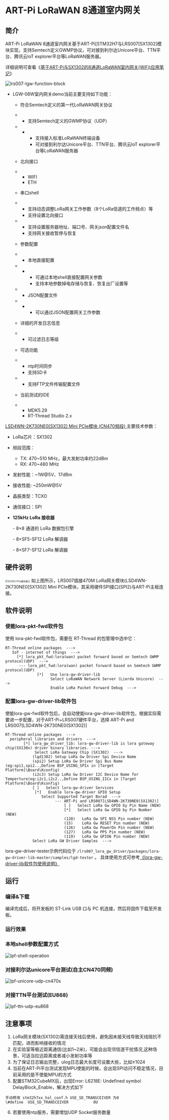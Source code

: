 # ART-Pi LoRaWAN 8通道室内网关

## 简介

ART-Pi LoRaWAN 8通道室内网关基于ART-Pi[STM32H7与LRS007[SX1302]模块实现，支持Semtech定义GWMP协议，可对接到利尔达Unicore平台、TTN平台、腾讯云IoT explorer平台等LoRaWAN服务器。

详细说明可查看《[基于ART-Pi与SX1302的8通道LoRaWAN室内网关(WiFi)应用笔记](https://club.rt-thread.org/ask/article/3055.html)》

![lrs007-lgw-function-block](./figures/lrs007-lgw-function-block.png)

- LGW-08W室内网关demo当前主要支持如下功能：

  - 符合Semtech定义的第一代LoRaWAN网关协议

  - - 支持Semtech定义的GWMP协议（UDP）

  - - - 支持接入标准LoRaWAN终端设备
      - 可对接到利尔达Unicore平台、TTN平台、腾讯云IoT explorer平台等LoRaWAN服务器

  - 北向接口

  - - WIFI
    - ETH

  - 串口shell

  - - 支持动态调整LoRa网关工作参数（8个LoRa信道的工作频点）等
    - 支持设置北向接口

  - - 支持设置服务器地址、端口号、网关json配置文件名
    - 支持网关接收暂停与恢复

  - 参数配置

  - - 本地直接配置

  - - - 可通过本地shell直接配置网关参数
      - 支持本地参数掉电存储与恢复、恢复出厂设置等

  - - JSON配置文件

  - - - 可以通过JSON配置网关工作参数

  - 详细的开发日志信息

  - - 可过滤日志等级

  - 可选功能

  - - ntp时间同步
    - 支持SD卡

  - - 支持FTP文件传输配置文件

  - 当前测试的IDE

  - - MDK5.29
    - RT-Thread Studio 2.x

[LSD4WN-2K730NE0[SX1302] Mini PCIe模块 (CN470频段) ](http://wsn.lierda.com/index.php/Home/product/detail/id/100.html)主要技术参数：

- LoRa芯片：SX1302

- 频段范围：

  - TX: 470~510 MHz，最大发射功率约22dBm
  - RX: 470~480 MHz

- 发射性能：~1W@5V、17dBm

- 接收性能:  ~250mW@5V

- 晶振类型：TCXO

- 通信接口：SPI

- **125kHz LoRa 接收器**

  \- 8×8 通道的 LoRa 数据包引擎

  \- 8×SF5-SF12 LoRa 解调器

  \- 8×SF7-SF12 LoRa 解调器

## 硬件说明
<img src="./figures/lrs007-mini_pcie-sx1302-sch.png" alt="SX1302 PCIe模块接口" style="zoom: 50%;" />
如上图所示，LRS007插接470M LoRa网关模块(LSD4WN-2K730NE0[SX1302] Mini PCIe模块，其采用硬件SPI接口(SPI2)与ART-Pi主板连接。

## 软件说明

### 使能lora-pkt-fwd软件包

使用 lora-pkt-fwd软件包，需要在 RT-Thread 的包管理中选中它：

```
RT-Thread online packages  --->
   IoT - internet of things  --->
     [*] lora_pkt_fwd:lora(wan) packet forward based on Semtech GWMP protocol(UDP)  --->
      --- lora_pkt_fwd:lora(wan) packet forward based on Semtech GWMP protocol(UDP)                                 
  			  [*]   Use lora-gw-driver-lib                                                             
  					Select LoRaWAN Network Server (Lierda Unicore)  --->                                         
				    Enable LoRa Packet Forward Debug  --->                                                                                  
```

### 配置lora-gw-driver-lib软件包

使能lora-gw-fwd软件包后，会自动使能lora-gw-driver-lib软件包，根据实际需要进一步配置，对于ART-Pi+LRS007硬件平台，选择 ART-Pi and LRS007[LSD4WN-2K730NE0(SX1302)]

```
RT-Thread online packages  --->
  peripheral libraries and drivers  --->
        [*] lora_gw_driver_lib: lora-gw-driver-lib is lora gateway chip(SX130x) driver binary libraries. --->
    	     Select LoRa Gateway Chip (SX1302)  ---> 
    		(lgd1302) Setup LoRa Gw Driver Spi Device Name
    	    (spi2) Setup LoRa Gw Driver Spi Bus Name (eg:spi1,spi2..,Define BSP_USING_SPIx in [Target Platform]\Board\Kconfig)
            (i2c3) Setup LoRa Gw Driver I2C Device Name for Temperture(eg:i2c1,i2c2..,Define BSP_USING_IICx in [Target Platform]\Board\Kconfig)
    		[ ]   Select lora-gw-driver Services
    	     [*]   Enable lora-gw-driver GPIO Setup
    			Select Supported Target Borad  --->
    				  --- ART-Pi and LRS007[LSD4WN-2K730NE0(SX1302)]                                         
                          [ ]   Select LoRa Gw GPIO by Pin Name (NEW)                                           
                          [*]   Select LoRa Gw GPIO by Pin Number (NEW)                                         
                          (128)   LoRa Gw SPI NSS Pin number (NEW)                                             
                          (15)    LoRa Gw RESET Pin number (NEW)                                                
                          (126)   LoRa Gw PowerOn Pin number (NEW)                                                
                          (127)   LoRa Gw PPS Pin number (NEW)                                                
                          (119)   LoRa Gw GPIO6 Pin number (NEW)
   		    Select LoRa GW Driver Samples  --->                                           
```

lora-gw-driver-tester示例代码位于 `/lrs007_lora_gw_driver/packages/lora-gw-driver-lib-master/samples/lgd-tester` 。
具体使用方式可参考[《lora-gw-driver-lib软件包使用说明》](https://github.com/Forest-Rain/lora-gw-driver-lib/tree/master/docs)


## 运行
### 编译&下载

编译完成后，将开发板的 ST-Link USB 口与 PC 机连接，然后将固件下载至开发板。

### 运行效果

### 本地shell参数配置方式

![lpf-shell-operation](./figures/lpf-shell-operation.gif)

### 对接利尔达unicore平台测试(自主CN470同频)

![lpf-unicore-udp-cn470s](./figures/lpf-unicore-udp-cn470s.gif)

### 对接TTN平台测试(EU868)

![lpf-ttn-udp-eu868](./figures/lpf-ttn-udp-eu868.gif)

## 注意事项

1. LoRa网关模块(SX1302)需连接天线后使用，避免因未接天线导致天线阻抗不匹配，进而影响接收的情况
2. 在实验室等极近距离通信(比如1~2米)，可能会出现邻信道干扰情况,这种场景，可适当拉远距离或者减小发射功率等
3. 为了保证日志输出完整，ulog日志最大长度可设置大些，比如≥1024
4. 当前在ART-Pi平台测试发现MPU使能的时候，会出现SPI访问不稳定情况，目前采用的是不使能MPU的方式
5. 配置STM32CubeMX后，出现Error: L6218E: Undefined symbol DelayBlock_Enable，解决方式如下

```
手动修改 stm32h7xx_hal_conf.h USE_SD_TRANSCEIVER 为0
\#define  USE_SD_TRANSCEIVER           0U  
```

6. 若要使用ntp服务，需要增加UDP Socket服务数量

